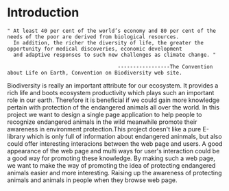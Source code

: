 # Introduction

    " At least 40 per cent of the world’s economy and 80 per cent of the needs of the poor are derived from biological resources. 
      In addition, the richer the diversity of life, the greater the opportunity for medical discoveries, economic development 
      and adaptive responses to such new challenges as climate change. "
    
                                        -----------------The Convention about Life on Earth, Convention on Biodiversity web site.

Biodiversity is really an important attribute for our ecosystem. It provides a rich life and boots ecosystem productivity which plays such an important role in our earth. Therefore it is beneficial if we could gain more knowledge pertain with protection of the endangered animals all over the world.
In this project we want to design a single page application to help people to recognize endangered animals in the wild meanwhile promote their awareness in environment protection.This project doesn't like a pure E-library which is only full of information about endangered aninmals, but also could offer interesting interacions between the web page and users. A good appearance of the web page and multi ways for user's interaction could be a good way for promoting these knowledge.
By making such a web page, we want to make the way of promoting the idea of protecting endangered animals easier and more interesting. Raising up the awareness of protecting animals and animals in people when they browse web page.
